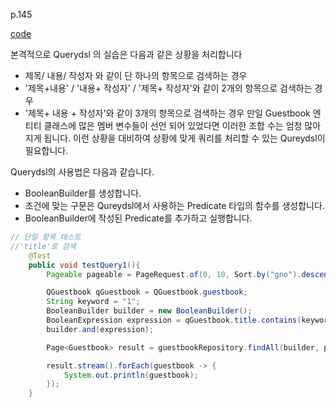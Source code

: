 p.145

[code](https://github.com/LeeJin0527/guestbook/blob/master/src/test/java/com/example/guestbook/repository/GuestbookRepositoryTest.java)


본격적으로 Querydsl 의 실습은 다음과 같은 상황을 처리합니다 
- 제목/ 내용/ 작성자 와 같이 단 하나의 항목으로 검색하는 경우 
- '제목+내용' / '내용+ 작성자' / '제목+ 작성자'와 같이 2개의 항목으로 검색하는 경우 
- '제목+ 내용 + 작성자'와 같이 3개의 항목으로 검색하는 경우 
만일 Guestbook 엔티티 클래스에 많은 멤버 변수들이 선언 되어 있었다면 이러한 조합 수는 엄청 많아지게 됩니다. 이런 상황을 대비하여 상황에 맞게 쿼리를 처리할 수 있는 Qureydsl이 필요합니다.


Querydsl의 사용법은 다음과 같습니다. 
- BooleanBuilder를 생성합니다. 
- 조건에 맞는 구문은 Qureydsl에서 사용하는 Predicate 타입의 함수를 생성합니다. 
- BooleanBuilder에 작성된 Predicate를 추가하고 실행합니다. 

```java
// 단일 항목 테스트 
//'title'로 검색
    @Test
    public void testQuery1(){
        Pageable pageable = PageRequest.of(0, 10, Sort.by("gno").descending());

        QGuestbook qGuestbook = QGuestbook.guestbook;
        String keyword = "1";
        BooleanBuilder builder = new BooleanBuilder();
        BooleanExpression expression = qGuestbook.title.contains(keyword);
        builder.and(expression);

        Page<Guestbook> result = guestbookRepository.findAll(builder, pageable);

        result.stream().forEach(guestbook -> {
            System.out.println(guestbook);
        });
    }
```

